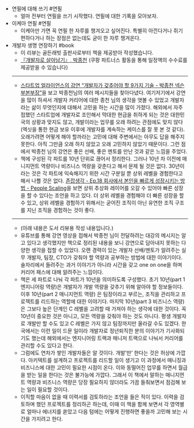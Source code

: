 - 연필에 대해 쓰기 #연필
	- 얼마 전부터 연필을 쓰기 시작했다. 연필에 대한 기록을 모아보자.
- 이케아 연필 #연필
	- 이케아만 가면 꼭 연필 한 자루를 챙겨오고 싶어진다. 특별히 아낀다거나 쥐기 편하다거나 하는 장점은 없는데도 굳이 한 자루 챙겨온다.
- 개발자 생명 연장하기 #book
	- 이 리뷰는 골든래빗 출판사로부터 책을 제공받아 작성했습니다.
	- [『개발자로 살아남기』, 박종천](https://coupa.ng/cbLxy4) (쿠팡 파트너스 활동을 통해 일정액의 수수료를 제공받을 수 있습니다)
	- ----
	- [스타트업 얼라이언스의 강연 “개발자가 갖추어야 할 9가지 기술 - 박종천 넥슨 부본부장”](https://www.youtube.com/watch?v=fHyTA-UIcqs)을 보고 박종천님의 여러 메시지들을 찾아다녔다. 여기저기에서 강연을 많이 하셔서 개발자 커리어에 대한 종천 님의 생각을 엿볼 수 있었고 개발자라는 삶이 무엇인지에 대해서 고민을 하는 시간을 많이 가졌다. 해외에서 자주 접했던 스타트업에 개발자로 조인해서 막대한 현금을 취하게 되는 것은 대한민국의 상황과 맞지도 않고, 개발이라는 업무를 오래 하려는 관점에도 맞지 않다(엑싯을 통한 현금 보유 이후에 개발자를 계속하는 케이스를 잘 못 본 것 같다). 오래가려면 어떻게 해야 할까라는 고민에 대해 주변에서는 아무도 답을 해주지 못한다. 아직 그만큼 오래 하지 않았고 오래 고민하지 않았기 때문이다. 그런 점에서 박종천 님의 강연은 좋은 선배, 좋은 멘토를 만난 것과 같은 느낌을 주었다.
	- 책에 구성된 각 파트를 10년 단위로 끊어서 정리한다. 그러나 10년 차 이전에 매니지먼트 역량이나 비즈니스 역량을 갖춘다고 해서 문제 될 것은 없다. 30년이라는 것은 각 파트에 익숙해지기 위한 시간 구분일 뿐 상위 레벨을 경험한다고 해서 나쁠 것은 없다. [존잡생각 - Ep.18 회사에서 본인을 빠르게 성장시키는 방법 - People Scaling](https://www.youtube.com/watch?v=drBdnrlsq9o&t=264s)을 보면 상위 추상화 레이어를 오갈 수 있어야 빠른 성장을 할 수 있다는 조언을 하고 있다. 더 상위 레벨을 경험해야 더 빠른 성장을 할 수 있고, 상위 레벨을 경험하기 위해서는 굳어진 조직이 아닌 유연한 조직 구조를 지닌 조직을 경험하는 것이 좋다.
	- ---
	- (아래 내용은 도서 리뷰용 작성 내용입니다.)
	- 유튜브를 통해 강연 영상을 접해서 박종천 님이 전달하려는 대강의 메시지는 알고 있다고 생각했지만 책으로 정리된 내용을 보니 강연으로 담아내지 못하는 다양한 생각을 접할 수 있었다. 오랜 경력이 있는 개발자 선배/멘토가 알려주는 실무 개발자, 팀장, CTO가 갖춰야 할 역량과 공부하는 방법에 대한 이야기이다. 술자리에서 들려주는 과거 이야기가 아니라 시간을 갖고 one on one을 하며 커리어 패스에 대해 알려주는 느낌이다.
	- 책은 세 파트로 나눠 각 파트가 10년을 의미하도록 구성했다. 초기 10년(part 1 엔지니어링 역량)은 개발자가 개발 역량을 갖추기 위해 알아야 할 정보들이다. 이후 10년(part 2 매니지먼트 역량) 은 팀장이라고 부르는, 조직을 관리하고 프로젝트를 리드하는 역할에 대한 이야기다. 마지막 10년(part 3 비즈니스 역량)은 그보다 높은 단계인 C 레벨을 고려할 때 가져야 하는 생각에 대한 것이다. 꼭 10년이 중요한 것은 아니고, 모든 역량을 갖춰야 하는 것도 아니다. 평생 개발자로 개발만 할 수도 있고 C 레벨은 가지 않고 팀장까지만 올라갈 수도 있겠다. 한국에서는 이런 일이 드문 일이라 개발자로 정년퇴직한 분의 이야기가 기사화되기도 했는데 해외에서는 엔지니어링 트랙과 매니저 트랙으로 나눠서 커리어를 관리할 수도 있다고 한다.
	- 그럼에도 연차가 쌓인 개발자들은 알 것이다. 개발’만’ 한다는 것은 허상에 가깝다. 아키텍트를 설계하고 프로젝트를 리드할 일이 생기고 이 과정에서 매니징과 비즈니스에 대한 고민이 필요한 시점이 온다. 이와 동떨어진 업무를 하면서 월급을 받는 일을 한다는 것은 불가능에 가깝다. 그래서 이 책에서 말하는 매니지먼트 역량과 비즈니스 역량은 당장 필요하지 않더라도 가끔 들춰보면서 점검해 보는 일이 필요할 것이다.
	- 이직할 마음이 없을 때 이력서를 검토하라는 조언을 들은 적이 있다. 이력을 검토하며 했던 프로젝트를 정리하곤 하는데, 이때 이 책을 함께 보면서 각 영역별로 얼마나 에너지를 쏟았고 다음 텀에는 어떻게 진행하면 좋을까 고민해 보는 시간을 가지려고 한다.
